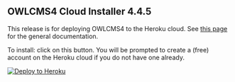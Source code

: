 ## OWLCMS4 Cloud Installer 4.4.5

This release is for deploying OWLCMS4 to the Heroku cloud.  See [this page](https://jflamy.github.io/owlcms4/#/index) for the general documentation.

To install: click on this button.  You will be prompted to create a (free) account on the Heroku cloud if you do not have one already.

[![Deploy to Heroku](https://www.herokucdn.com/deploy/button.png)](https://heroku.com/deploy?template=https://github.com/jflamy/owlcms4-heroku/tree/4.4.5)

